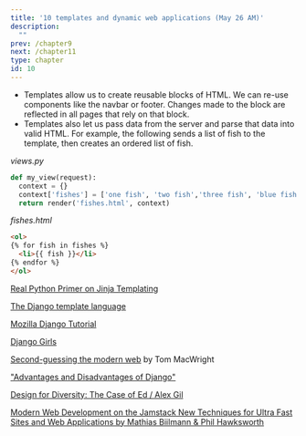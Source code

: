 ```yaml
---
title: '10 templates and dynamic web applications (May 26 AM)'
description:
  ""
prev: /chapter9
next: /chapter11
type: chapter
id: 10
---
```


<exercise id="1" title="Templates">

- Templates allow us to create reusable blocks of HTML.
We can re-use components like the navbar or footer.  Changes made to the block are reflected in all pages that rely on that block.
- Templates also let us pass data from the server and parse that data into valid HTML.  For example, the following sends a list of fish to the template, then creates an ordered list of fish. 

*views.py*
```python 
def my_view(request):
  context = {}
  context['fishes'] = ['one fish', 'two fish','three fish', 'blue fish',]
  return render('fishes.html', context)
```

*fishes.html*
```html
<ol>
{% for fish in fishes %}
  <li>{{ fish }}</li>
{% endfor %}
</ol>
```
</exercise>

<exercise id="2" title="Reading">

[Real Python Primer on Jinja Templating](https://realpython.com/primer-on-jinja-templating/)

[The Django template language](https://docs.djangoproject.com/en/3.0/ref/templates/language/)

</exercise>

<exercise id="3" title="Django">

[Mozilla Django Tutorial](https://developer.mozilla.org/en-US/docs/Learn/Server-side/Django)

[Django Girls](https://tutorial.djangogirls.org/en/django/)

</exercise>
<exercise id="3" title="Debates in Modern Web Development" >
 
[Second-guessing the modern web](https://macwright.org/2020/05/10/spa-fatigue.html) by Tom MacWright

["Advantages and Disadvantages of Django"](http://www.mindfiresolutions.com/blog/2018/04/advantages-and-disadvantages-of-django/)

[Design for Diversity: The Case of Ed / Alex Gil](https://des4div.library.northeastern.edu/design-for-diversity-the-case-of-ed-alex-gil/)

[Modern Web Development on the Jamstack New Techniques for Ultra Fast Sites and Web Applications by Mathias Biilmann & Phil Hawksworth](https://www.netlify.com/oreilly-jamstack/#download)

</exercise>